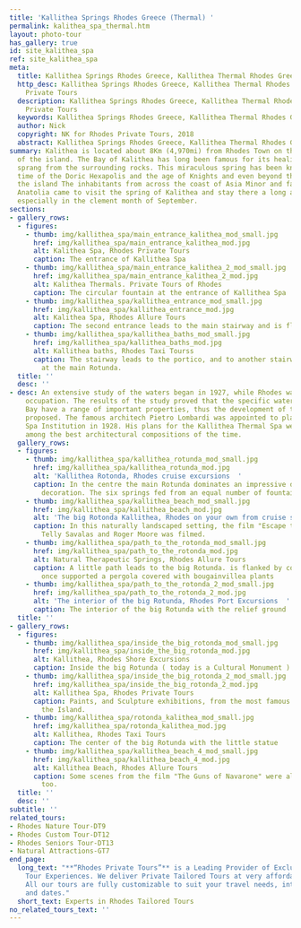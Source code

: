```yaml
---
title: 'Kallithea Springs Rhodes Greece (Thermal) '
permalink: kalithea_spa_thermal.htm
layout: photo-tour
has_gallery: true
id: site_kalithea_spa
ref: site_kalithea_spa
meta:
  title: Kallithea Springs Rhodes Greece, Kallithea Thermal Rhodes Greece
  http_desc: Kallithea Springs Rhodes Greece, Kallithea Thermal Rhodes Greece, Rhodes
    Private Tours
  description: Kallithea Springs Rhodes Greece, Kallithea Thermal Rhodes Greece, Rhodes
    Private Tours
  keywords: Kallithea Springs Rhodes Greece, Kallithea Thermal Rhodes Greece
  author: Nick
  copyright: NK for Rhodes Private Tours, 2018
  abstract: Kallithea Springs Rhodes Greece, Kallithea Thermal Rhodes Greece
summary: Kalithea is located about 8Km (4,970mi) from Rhodes Town on the east coast
  of the island. The Bay of Kalithea has long been famous for its healing waters that
  sprang from the surrounding rocks. This miraculous spring has been known since the
  time of the Doric Hexapolis and the age of Knights and even beyond the limits of
  the island The inhabitants from across the coast of Asia Minor and father deep in
  Anatolia came to visit the spring of Kalithea and stay there a long as it was necessary,
  especially in the clement month of September.
sections:
- gallery_rows:
  - figures:
    - thumb: img/kallithea_spa/main_entrance_kalithea_mod_small.jpg
      href: img/kallithea_spa/main_entrance_kalithea_mod.jpg
      alt: Kalithea Spa, Rhodes Private Tours
      caption: The entrance of Kallithea Spa
    - thumb: img/kallithea_spa/main_entrance_kalithea_2_mod_small.jpg
      href: img/kallithea_spa/main_entrance_kalithea_2_mod.jpg
      alt: Kalithea Thermals. Private Tours of Rhodes
      caption: The circular fountain at the entrance of Kallithea Spa
    - thumb: img/kallithea_spa/kallithea_entrance_mod_small.jpg
      href: img/kallithea_spa/kallithea_entrance_mod.jpg
      alt: Kalithea Spa, Rhodes Allure Tours
      caption: The second entrance leads to the main stairway and is flanked by columns
    - thumb: img/kallithea_spa/kallithea_baths_mod_small.jpg
      href: img/kallithea_spa/kallithea_baths_mod.jpg
      alt: Kallithea baths, Rhodes Taxi Tourss
      caption: The stairway leads to the portico, and to another stairway that ends
        at the main Rotunda.
  title: ''
  desc: ''
- desc: An extensive study of the waters began in 1927, while Rhodes was under Italian
    occupation. The results of the study proved that the specific waters at Kalithea
    Bay have a range of important properties, thus the development of the area was
    proposed. The famous architech Pietro Lombardi was appointed to plan the Thermal
    Spa Institution in 1928. His plans for the Kallithea Thermal Spa were considered
    among the best architectural compositions of the time.
  gallery_rows:
  - figures:
    - thumb: img/kallithea_spa/kallithea_rotunda_mod_small.jpg
      href: img/kallithea_spa/kallithea_rotunda_mod.jpg
      alt: 'Kallithea Rotonda, Rhodes cruise excursions  '
      caption: In the centre the main Rotunda dominates an impressive dome with intricate
        decoration. The six springs fed from an equal number of fountain heads.
    - thumb: img/kallithea_spa/kallithea_beach_mod_small.jpg
      href: img/kallithea_spa/kallithea_beach_mod.jpg
      alt: 'The big Rotonda Kallithea, Rhodes on your own from cruise ship '
      caption: In this naturally landscaped setting, the film "Escape to Athena" with
        Telly Savalas and Roger Moore was filmed.
    - thumb: img/kallithea_spa/path_to_the_rotonda_mod_small.jpg
      href: img/kallithea_spa/path_to_the_rotonda_mod.jpg
      alt: Natural Therapeutic Springs, Rhodes Allure Tours
      caption: A little path leads to the big Rotunda. is flanked by columns that
        once supported a pergola covered with bougainvillea plants
    - thumb: img/kallithea_spa/path_to_the_rotonda_2_mod_small.jpg
      href: img/kallithea_spa/path_to_the_rotonda_2_mod.jpg
      alt: 'The interior of the big Rotunda, Rhodes Port Excursions  '
      caption: The interior of the big Rotunda with the relief ground
  title: ''
- gallery_rows:
  - figures:
    - thumb: img/kallithea_spa/inside_the_big_rotonda_mod_small.jpg
      href: img/kallithea_spa/inside_the_big_rotonda_mod.jpg
      alt: Kallithea, Rhodes Shore Excursions
      caption: Inside the big Rotunda ( today is a Cultural Monument ).
    - thumb: img/kallithea_spa/inside_the_big_rotonda_2_mod_small.jpg
      href: img/kallithea_spa/inside_the_big_rotonda_2_mod.jpg
      alt: Kallithea Spa, Rhodes Private Tours
      caption: Paints, and Sculpture exhibitions, from the most famous Artists on
        the Island.
    - thumb: img/kallithea_spa/rotonda_kalithea_mod_small.jpg
      href: img/kallithea_spa/rotonda_kalithea_mod.jpg
      alt: Kallithea, Rhodes Taxi Tours
      caption: The center of the big Rotunda with the little statue
    - thumb: img/kallithea_spa/kallithea_beach_4_mod_small.jpg
      href: img/kallithea_spa/kallithea_beach_4_mod.jpg
      alt: Kallithea Beach, Rhodes Allure Tours
      caption: Some scenes from the film "The Guns of Navarone" were also filmed here
        too.
  title: ''
  desc: ''
subtitle: ''
related_tours:
- Rhodes Nature Tour-DT9
- Rhodes Custom Tour-DT12
- Rhodes Seniors Tour-DT13
- Natural Attractions-GT7
end_page:
  long_text: "**“Rhodes Private Tours”** is a Leading Provider of Exclusive and Personalized
    Tour Experiences. We deliver Private Tailored Tours at very affordable rates.
    All our tours are fully customizable to suit your travel needs, interests, schedules,
    and dates."
  short_text: Experts in Rhodes Tailored Tours
no_related_tours_text: ''
---
```


